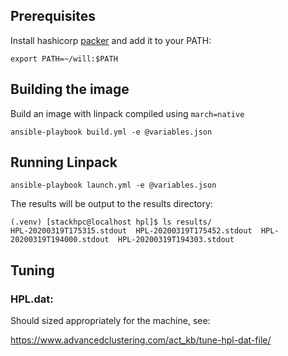 Prerequisites
-------------

Install hashicorp [packer](https://packer.io/) and add it to your PATH:

```
export PATH=~/will:$PATH
```

Building the image
------------------

Build an image with linpack compiled using `march=native`

```
ansible-playbook build.yml -e @variables.json
```

Running Linpack
---------------

```
ansible-playbook launch.yml -e @variables.json
```

The results will be output to the results directory:

```
(.venv) [stackhpc@localhost hpl]$ ls results/
HPL-20200319T175315.stdout  HPL-20200319T175452.stdout  HPL-20200319T194000.stdout  HPL-20200319T194303.stdout
```
Tuning
------

### HPL.dat:
Should sized appropriately for the machine, see:

https://www.advancedclustering.com/act_kb/tune-hpl-dat-file/
